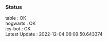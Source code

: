### Status


table : OK  
hogwarts : OK  
icy-bot : OK  
Latest Update : 2022-12-04 06:09:50.643374
